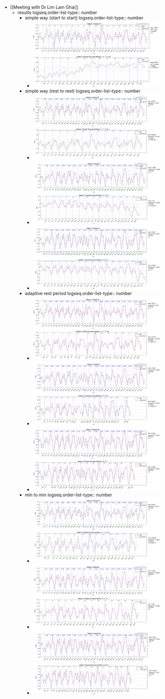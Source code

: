 - [[Meeting with Dr Lim Lam Ghai]]
	- results
	  logseq.order-list-type:: number
		- simple way (start to start)
		  logseq.order-list-type:: number
			- ![image.png](../assets/image_1719958234027_0.png)
		- simple way (rest to rest)
		  logseq.order-list-type:: number
			- ![image.png](../assets/image_1719958107274_0.png)
			- ![image.png](../assets/image_1719961449175_0.png)
			- ![image.png](../assets/image_1719962090378_0.png)
		- adaptive rest period
		  logseq.order-list-type:: number
			- ![image.png](../assets/image_1719958299216_0.png)
			- ![image.png](../assets/image_1719961630368_0.png)
			- ![image.png](../assets/image_1719962027118_0.png)
		- min to min
		  logseq.order-list-type:: number
			- ![image.png](../assets/image_1719958034593_0.png)
			- ![image.png](../assets/image_1719961489824_0.png)
			- ![image.png](../assets/image_1719961957765_0.png)